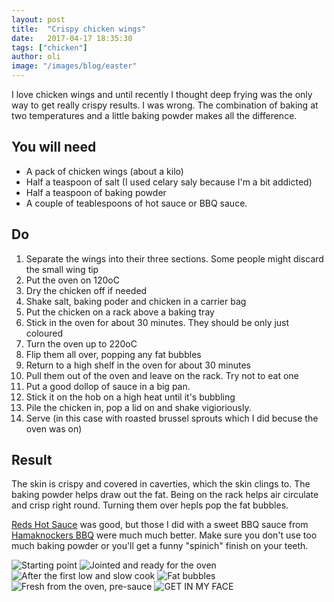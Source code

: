 ```yaml
---
layout: post
title:  "Crispy chicken wings"
date:   2017-04-17 18:35:30
tags: ["chicken"]
author: oli
image: "/images/blog/easter"
---
```


I love chicken wings and until recently I thought deep frying was the only way to get really crispy results.  I was wrong.  The combination of baking at two temperatures and a little baking powder makes all the difference.

## You will need

* A pack of chicken wings (about a kilo)
* Half a teaspoon of salt (I used celary saly because I'm a bit addicted)
* Half a teaspoon of baking powder
* A couple of teablespoons of hot sauce or BBQ sauce.


## Do

1. Separate the wings into their three sections.  Some people might discard the small wing tip
2. Put the oven on 120oC
3. Dry the chicken off if needed
4. Shake salt, baking poder and chicken in a carrier bag 
5. Put the chicken on a rack above a baking tray
6. Stick in the oven for about 30 minutes.  They should be only just coloured
7. Turn the oven up to 220oC
8. Flip them all over, popping any fat bubbles
9. Return to a high shelf in the oven for about 30 minutes
10. Pull them out of the oven and leave on the rack.  Try not to eat one
11. Put a good dollop of sauce in a big pan.
12. Stick it on the hob on a high heat until it's bubbling
13. Pile the chicken in, pop a lid on and shake vigioriously.
14. Serve (in this case with roasted brussel sprouts which I did becuse the oven was on)


## Result

The skin is crispy and covered in caverties, which the skin clings to.  The baking powder helps draw out the fat.  Being on the rack helps air circulate and crisp right round.  Turning them over hepls pop the fat bubbles.

[Reds Hot Sauce](http://amzn.to/2oPTFvg) was good, but those I did with a sweet BBQ sauce from [Hamaknockers BBQ](https://www.tripadvisor.co.uk/Restaurant_Review-g34156-d1892647-Reviews-Hamaknockers_BBQ-Crawfordville_Florida.html) were much much better.  Make sure you don't use too much baking powder or you'll get a funny "spinich" finish on your teeth.

![Starting point](/images/blog/crispy_chicken_wings/crispy_chicken_wings_01.jpg)
![Jointed and ready for the oven](/images/blog/crispy_chicken_wings/crispy_chicken_wings_02.jpg)
![After the first low and slow cook](/images/blog/crispy_chicken_wings/crispy_chicken_wings_03.jpg)
![Fat bubbles](/images/blog/crispy_chicken_wings/crispy_chicken_wings_04.jpg)
![Fresh from the oven, pre-sauce](/images/blog/crispy_chicken_wings/crispy_chicken_wings_05.jpg)
![GET IN MY FACE](/images/blog/crispy_chicken_wings/crispy_chicken_wings_06.jpg)



